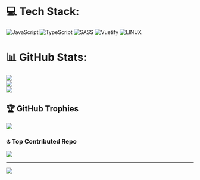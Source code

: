 
# 💻 Tech Stack:
![JavaScript](https://img.shields.io/badge/javascript-%23323330.svg?style=for-the-badge&logo=javascript&logoColor=%23F7DF1E) ![TypeScript](https://img.shields.io/badge/typescript-%23007ACC.svg?style=for-the-badge&logo=typescript&logoColor=white) ![SASS](https://img.shields.io/badge/SASS-hotpink.svg?style=for-the-badge&logo=SASS&logoColor=white) ![Vuetify](https://img.shields.io/badge/Vuetify-1867C0?style=for-the-badge&logo=vuetify&logoColor=AEDDFF) ![LINUX](https://img.shields.io/badge/Linux-FCC624?style=for-the-badge&logo=linux&logoColor=black)
# 📊 GitHub Stats:
![](https://github-readme-stats.vercel.app/api?username=Akam-Nejati&theme=dark&hide_border=false&include_all_commits=false&count_private=true)<br/>
![](https://github-readme-streak-stats.herokuapp.com/?user=Akam-Nejati&theme=dark&hide_border=false)<br/>
![](https://github-readme-stats.vercel.app/api/top-langs/?username=Akam-Nejati&theme=dark&hide_border=false&include_all_commits=false&count_private=true&layout=compact)

## 🏆 GitHub Trophies
![](https://github-profile-trophy.vercel.app/?username=Akam-Nejati&theme=radical&no-frame=false&no-bg=true&margin-w=4)

### 🔝 Top Contributed Repo
![](https://github-contributor-stats.vercel.app/api?username=Akam-Nejati&limit=5&theme=dark&combine_all_yearly_contributions=true)

---
[![](https://visitcount.itsvg.in/api?id=Akam-Nejati&icon=2&color=0)](https://visitcount.itsvg.in)

<!-- Proudly created with GPRM ( https://gprm.itsvg.in ) -->
